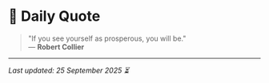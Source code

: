 # 📜 Daily Quote

> "If you see yourself as prosperous, you will be."  
> — **Robert Collier**

---

_Last updated: 25 September 2025 ⏳_
